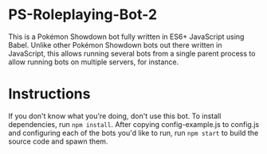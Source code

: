 # PS-Roleplaying-Bot-2

This is a Pokémon Showdown bot fully written in ES6+ JavaScript using Babel.
Unlike other Pokémon Showdown bots out there written in JavaScript, this allows
running several bots from a single parent process to allow running bots on
multiple servers, for instance.

Instructions
============

If you don't know what you're doing, don't use this bot. To install
dependencies, run `npm install`. After copying config-example.js to config.js
and configuring each of the bots you'd like to run, run `npm start` to
build the source code and spawn them.
